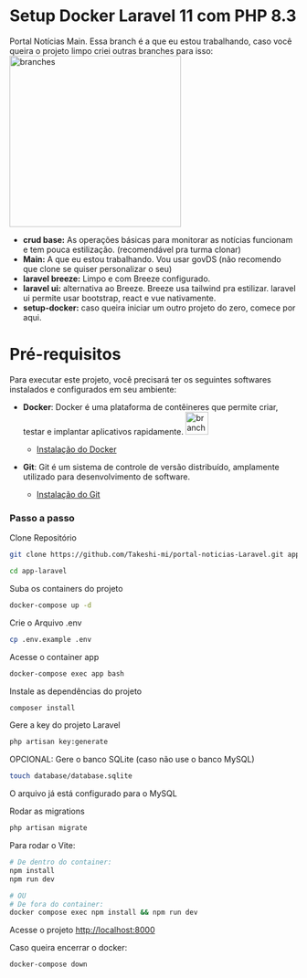 
# Setup Docker Laravel 11 com PHP 8.3
Portal Notícias Main.
Essa branch é a que eu estou trabalhando, caso você queira o projeto limpo criei outras branches para isso:
<img src="https://github.com/user-attachments/assets/53127274-d463-4924-855b-de5f162514b2" alt="branches" height="300" width="300"/>

- **crud base:** As operações básicas para monitorar as notícias funcionam e tem pouca estilização. (recomendável pra turma clonar)
- **Main:** A que eu estou trabalhando. Vou usar govDS (não recomendo que clone se quiser personalizar o seu)
- **laravel breeze:** Limpo e com Breeze configurado.
- **laravel ui:** alternativa ao Breeze. Breeze usa tailwind pra estilizar. laravel ui permite usar bootstrap, react e vue nativamente.
- **setup-docker:** caso queira iniciar um outro projeto do zero, comece por aqui.


# Pré-requisitos

Para executar este projeto, você precisará ter os seguintes softwares instalados e configurados em seu ambiente:

- **Docker**: Docker é uma plataforma de contêineres que permite criar, testar e implantar aplicativos rapidamente.  <img src="https://github.com/user-attachments/assets/e6d27697-bdd4-4534-9310-31e6f5e39ca7" alt="branches" height="40" width="40"/>
  - [Instalação do Docker](https://docs.docker.com/get-docker/) 

- **Git**: Git é um sistema de controle de versão distribuído, amplamente utilizado para desenvolvimento de software.
  - [Instalação do Git](https://git-scm.com/book/en/v2/Getting-Started-Installing-Git)



### Passo a passo
Clone Repositório
```sh
git clone https://github.com/Takeshi-mi/portal-noticias-Laravel.git app-laravel
```
```sh
cd app-laravel
```

Suba os containers do projeto
```sh
docker-compose up -d
```


Crie o Arquivo .env
```sh
cp .env.example .env
```

Acesse o container app
```sh
docker-compose exec app bash
```


Instale as dependências do projeto
```sh
composer install
```

Gere a key do projeto Laravel
```sh
php artisan key:generate
```

OPCIONAL: Gere o banco SQLite (caso não use o banco MySQL)
```sh
touch database/database.sqlite
```
O arquivo já está configurado para o MySQL

Rodar as migrations
```sh
php artisan migrate
```

Para rodar o Vite:
```sh
# De dentro do container:
npm install
npm run dev

# OU
# De fora do container:
docker compose exec npm install && npm run dev
```

Acesse o projeto
[http://localhost:8000](http://localhost:8000)

Caso queira encerrar o docker:
```sh
docker-compose down
```
